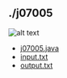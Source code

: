 ## ./j07005
![alt text](image.png)

- [j07005.java](j07005.java)
- [input.txt](input.txt)
- [output.txt](output.txt)
